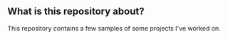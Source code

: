 ## What is this repository about?

This repository contains a few samples of some projects I've worked on.
